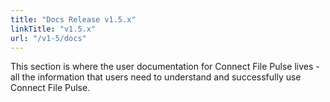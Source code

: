 ```yaml
---
title: "Docs Release v1.5.x"
linkTitle: "v1.5.x"
url: "/v1-5/docs"    
---
```


This section is where the user documentation for Connect File Pulse lives - all the information that users need to understand and successfully use Connect File Pulse.